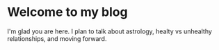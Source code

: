 # Welcome to my blog

I'm glad you are here. I plan to talk about astrology, healty vs unhealthy relationships, and moving forward.
